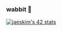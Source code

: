 ### wabbit 🐇

[![jaeskim's 42 stats](https://badge42.herokuapp.com/api/stats/bpeeters)](https://github.com/JaeSeoKim/badge42)

<!--
**borispeeters/borispeeters** is a ✨ _special_ ✨ repository because its `README.md` (this file) appears on your GitHub profile.

Here are some ideas to get you started:

- 🔭 I’m currently working on ...
- 🌱 I’m currently learning ...
- 👯 I’m looking to collaborate on ...
- 🤔 I’m looking for help with ...
- 💬 Ask me about ...
- 📫 How to reach me: ...
- 😄 Pronouns: ...
- ⚡ Fun fact: ...
-->
